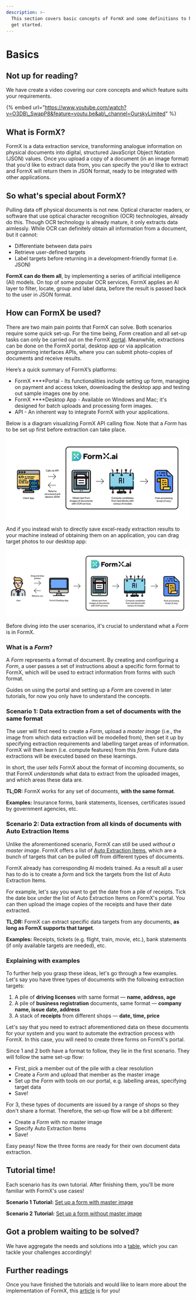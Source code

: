 ```yaml
---
description: >-
  This section covers basic concepts of FormX and some definitions to help you
  get started.
---
```


# Basics

## Not up for reading?

We have create a video covering our core concepts and which feature suits your requirements.

{% embed url="https://www.youtube.com/watch?v=O3DB\_SwapP8&feature=youtu.be&ab\_channel=OurskyLimited" %}

## What is FormX?

FormX is a data extraction service, transforming analogue information on physical documents into digital, structured JavaScript Object Notation \(JSON\) values. Once you upload a copy of a document \(in an image format\) that you'd like to extract data from, you can specify the you'd like to extract and FormX will return them in JSON format, ready to be integrated with other applications.

## So what's special about FormX?

Pulling data off physical documents is not new. Optical character readers, or software that use optical character recognition \(OCR\) technologies, already do this. Though OCR technology is already mature, it only extracts data aimlessly. While OCR can definitely obtain all information from a document, but it cannot:

* Differentiate between data pairs
* Retrieve user-defined targets
* Label targets before returning in a development-friendly format \(i.e. JSON\)

**FormX can do them all**, by implementing a series of artificial intelligence \(AI\) models. On top of some popular OCR services, FormX applies an AI layer to filter, locate, group and label data, before the result is passed back to the user in JSON format.

## How can FormX be used?

There are two main pain points that FormX can solve. Both scenarios require some quick set-up. For the time being, _Form_ creation and all set-up tasks can only be carried out on the FormX [portal](https://formextractor.oursky.com/form). Meanwhile, extractions can be done on the FormX portal, desktop app or via application programming interfaces APIs, where you can submit photo-copies of documents and receive results.

Here’s a quick summary of FormX’s platforms:

* FormX ****Portal - Its functionalities include setting up form, managing on payment and access token, downloading the desktop app and testing out sample images one by one.
* FormX ****Desktop App - Available on Windows and Mac; it's designed for batch uploads and processing form images.
* API - An inherent way to integrate FormX with your applications.

Below is a diagram visualizing FormX API calling flow. Note that a _Form_ has to be set up first before extraction can take place.

![](.gitbook/assets/screenshot-2020-10-08-at-4.10.59-pm%20%281%29.png)

And if you instead wish to directly save excel-ready extraction results to your machine instead of obtaining them on an application, you can drag target photos to our desktop app:

![](.gitbook/assets/screenshot-2020-10-08-at-4.10.09-pm.png)

Before diving into the user scenarios, it's crucial to understand what a _Form_ is in FormX.

### What is a _Form_?

A _Form_ represents a format of document. By creating and configuring a _Form_, a user passes a set of instructions about a specific form format to FormX, which will be used to extract information from forms with such format.

Guides on using the portal and setting up a _Form_ are covered in later tutorials, for now you only have to understand the concepts.

### Scenario 1: Data extraction from a set of documents with the same format

The user will first need to create a _Form_, upload a _master image_ \(i.e., the image from which data extraction will be modelled from\), then set it up by specifying extraction requirements and labelling target areas of information. FormX will then learn \(i.e. compute features\) from this _form._ Future data extractions will be executed based on these learnings. 

In short, the user _tells_ FormX about the format of incoming documents, so that FormX _understands_ what data to extract from the uploaded images, and which areas these data are.

**TL;DR:** FormX works for any set of documents, **with the same format**.

**Examples:** Insurance forms, bank statements, licenses, certificates issued by government agencies, etc.

### Scenario 2: Data extraction from all kinds of documents with Auto Extraction Items

Unlike the aforementioned scenario, FormX can still be used _without a_  _master image_. FormX offers a list of [Auto Extraction Items](features/auto-extraction-items.md), which are a bunch of targets that can be pulled off from different types of documents.

FormX already has corresponding AI models trained. As a result all a user has to do is to create a _form_ and tick the targets from the list of Auto Extraction Items. 

For example, let's say you want to get the date from a pile of receipts. Tick the date box under the list of Auto Extraction Items on FormX's portal. You can then upload the image copies of the receipts and have their date extracted.

**TL;DR:** FormX can extract specific data targets from any documents, **as long as FormX supports that target**.

**Examples:** Receipts, tickets \(e.g. flight, train, movie, etc.\), bank statements \(if only available targets are needed\), etc.

### Explaining with examples

To further help you grasp these ideas, let's go through a few examples. Let's say you have three types of documents with the following extraction targets:

1. A pile of **driving licenses** with same format — **name, address, age**
2. A pile of **business registration** documents, same format — **company name, issue date, address**
3. A stack of **receipts** from different shops — **date, time, price**

Let's say that you need to extract aforementioned data on these documents for your system and you want to automate the extraction process with FormX. In this case, you will need to create three forms on FormX's portal. 

Since 1 and 2 both have a format to follow, they lie in the first scenario. They will follow the same set-up flow:

* First, pick a member out of the pile with a clear resolution
* Create a _Form_ and upload that member as the master image
* Set up the _Form_ with tools on our portal, e.g. labelling areas, specifying target data
* Save!

For 3, these types of documents are issued by a range of shops so they don't share a format. Therefore, the set-up flow will be a bit different:

* Create a _Form_ with no master image
* Specify Auto Extraction Items
* Save!

Easy peasy! Now the three forms are ready for their own document data extraction.

## Tutorial time!

Each scenario has its own tutorial. After finishing them, you'll be more familiar with FormX's use cases!

**Scenario 1 Tutorial:** [Set up a form with master image](get-started/set-up-a-form-with-master-image.md)

**Scenario 2 Tutorial:** [Set up a form without master image](get-started/set-up-a-form-without-master-image.md)

## Got a problem waiting to be solved?

We have aggregate the needs and solutions into a [table](get-started/feature-pointing-guide.md), which you can tackle your challenges accordingly! 

## Further readings

Once you have finished the tutorials and would like to learn more about the implementation of FormX, this [article](https://blog.oursky.com/2020/04/06/formextractor-behind-the-scenes-how-artificial-intelligence-ai-is-used-to-extract-and-capture-data/) is for you!

